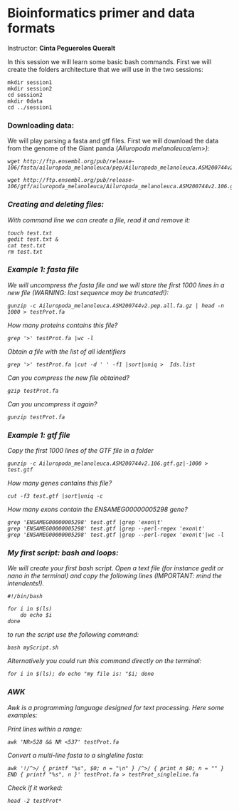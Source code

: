 # Bioinformatics primer and data formats

Instructor: **Cinta Pegueroles Queralt**


In this session we will learn some basic bash commands. First we will create the folders architecture that we will use in the two sessions:

```
mkdir session1
mkdir session2
cd session2
mkdir 0data
cd ../session1
```

### Downloading data:
We will play parsing a fasta and gtf files. First we will download the data from the genome of the Giant panda (<em>Ailuropoda melanoleuca/em>):

```
wget http://ftp.ensembl.org/pub/release-106/fasta/ailuropoda_melanoleuca/pep/Ailuropoda_melanoleuca.ASM200744v2.pep.all.fa.gz

wget http://ftp.ensembl.org/pub/release-106/gtf/ailuropoda_melanoleuca/Ailuropoda_melanoleuca.ASM200744v2.106.gtf.gz
```
    
### Creating and deleting files:
With command line we can create a file, read it and remove it:

```
touch test.txt
gedit test.txt &
cat test.txt
rm test.txt
```

### Example 1: fasta file
We will uncompress the fasta file and we will store the first 1000 lines in a new file (WARNING: last sequence may be truncated!):

```
gunzip -c Ailuropoda_melanoleuca.ASM200744v2.pep.all.fa.gz | head -n 1000 > testProt.fa
```
How many proteins contains this file?

```
grep '>' testProt.fa |wc -l
```
Obtain a file with the list of all identifiers

```
grep '>' testProt.fa |cut -d ' ' -f1 |sort|uniq >  Ids.list
```
Can you compress the new file obtained?

```
gzip testProt.fa 
```
Can you uncompress it again?

```
gunzip testProt.fa 
```

### Example 1: gtf file
    
Copy the first 1000 lines of the GTF file in a folder 
```
gunzip -c Ailuropoda_melanoleuca.ASM200744v2.106.gtf.gz|-1000 > test.gtf 
```
How many genes contains this file?
```
cut -f3 test.gtf |sort|uniq -c
```
How many exons contain the ENSAMEG00000005298 gene?
```
grep 'ENSAMEG00000005298' test.gtf |grep 'exon\t'
grep 'ENSAMEG00000005298' test.gtf |grep --perl-regex 'exon\t'
grep 'ENSAMEG00000005298' test.gtf |grep --perl-regex 'exon\t'|wc -l
```

### My first script: bash and loops:
We will create your first bash script. Open a text file (for instance gedit or nano in the terminal) and copy the following lines (IMPORTANT: mind the intendents!).

```
#!/bin/bash

for i in $(ls)
	do echo $i
done
```
    
to run the script use the following command:
```
bash myScript.sh
```

Alternatively you could run this command directly on the terminal:
    
```
for i in $(ls); do echo "my file is: "$i; done
```
### AWK    
    
Awk is a programming language designed for text processing. Here some examples:

Print lines within a range:
```
awk 'NR>528 && NR <537' testProt.fa
```
Convert a multi-line fasta to a singleline fasta:
```
awk '!/^>/ { printf "%s", $0; n = "\n" } /^>/ { print n $0; n = "" } END { printf "%s", n }' testProt.fa > testProt_singleline.fa
```
Check if it worked:
```
head -2 testProt*
```
